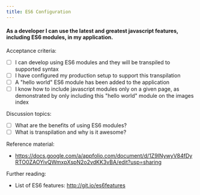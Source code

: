 ```yaml
---
title: ES6 Configuration
---
```


#### As a developer I can use the latest and greatest javascript features, including ES6 modules, in my application.

Acceptance criteria:
- [ ] I can develop using ES6 modules and they will be transpiled to supported
  syntax
- [ ] I have configured my production setup to support this transpilation
- [ ] A "hello world" ES6 module has been added to the application
- [ ] I know how to include javascript modules only on a given page, as 
  demonstrated by only including this "hello world" module on the images index

Discussion topics:
- [ ] What are the benefits of using ES6 modules?
- [ ] What is transpilation and why is it awesome?

Reference material:
- https://docs.google.com/a/appfolio.com/document/d/1Z9INywyV84fDyRTO0ZAOYivQWmxpXspN2o2vdKK3vBA/edit?usp=sharing

Further reading:
- List of ES6 features: http://git.io/es6features

